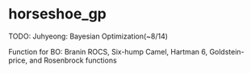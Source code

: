 # horseshoe_gp
TODO:
  Juhyeong: Bayesian Optimization(~8/14)

Function for BO:
Branin ROCS, Six-hump Camel, Hartman 6, Goldstein-price, and Rosenbrock functions
